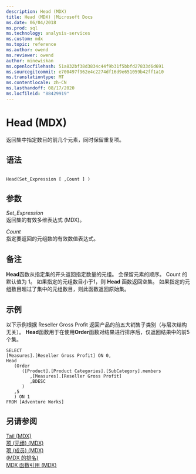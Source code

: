 ```yaml
---
description: Head (MDX)
title: Head (MDX) |Microsoft Docs
ms.date: 06/04/2018
ms.prod: sql
ms.technology: analysis-services
ms.custom: mdx
ms.topic: reference
ms.author: owend
ms.reviewer: owend
author: minewiskan
ms.openlocfilehash: 51a832bf38d3834c44f9b31f5bbfd27833d6d691
ms.sourcegitcommit: e700497f962e4c2274df16d9e651059b42ff1a10
ms.translationtype: MT
ms.contentlocale: zh-CN
ms.lasthandoff: 08/17/2020
ms.locfileid: "88429919"
---
```

# <a name="head-mdx"></a>Head (MDX)


  返回集中指定数目的前几个元素，同时保留重复项。  
  
## <a name="syntax"></a>语法  
  
```  
  
Head(Set_Expression [ ,Count ] )  
```  
  
## <a name="arguments"></a>参数  
 *Set_Expression*  
 返回集的有效多维表达式 (MDX)。  
  
 *Count*  
 指定要返回的元组数的有效数值表达式。  
  
## <a name="remarks"></a>备注  
 **Head**函数从指定集的开头返回指定数量的元组。 会保留元素的顺序。 Count 的默认值为 1。 如果指定的元组数目小于1，则 **Head** 函数返回空集。 如果指定的元组数目超过了集中的元组数目，则此函数返回原始集。  
  
## <a name="example"></a>示例  
 以下示例根据 Reseller Gross Profit 返回产品的前五大销售子类别（与层次结构无关）。 **Head**函数用于在使用**Order**函数对结果进行排序后，仅返回结果中的前5个集。  
  
```  
SELECT   
[Measures].[Reseller Gross Profit] ON 0,  
Head  
   (Order   
      ([Product].[Product Categories].[SubCategory].members  
         ,[Measures].[Reseller Gross Profit]  
         ,BDESC  
      )  
   ,5  
   ) ON 1  
FROM [Adventure Works]  
```  
  
## <a name="see-also"></a>另请参阅  
 [Tail &#40;MDX&#41;](../mdx/tail-mdx.md)   
 [项 &#40;元组&#41; &#40;MDX&#41;](../mdx/item-tuple-mdx.md)   
 [项 &#40;成员&#41; &#40;MDX&#41;](../mdx/item-member-mdx.md)   
 [&#40;MDX 的排名&#41;](../mdx/rank-mdx.md)   
 [MDX 函数引用 (MDX)](../mdx/mdx-function-reference-mdx.md)  
  
  
